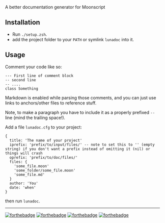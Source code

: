 A better documentation generator for Moonscript

## Installation

* Run `./setup.zsh`.
* add the project folder to your `PATH` or symlink `lunadoc` into it.

## Usage

Comment your code like so:

    --- First line of comment block
    -- second line
    -- ....
    class Something

Markdown is enabled while parsing those comments, and you can just use links to anchors/other files to reference stuff.

Note, to make a paragraph you have to include it as a properly prefixed `-- ` line (mind the trailing space!).


Add a file `lunadoc.cfg` to your project:

    {
      title: 'The name of your project'
      iprefix: 'prefix/to/input/files/' -- note to set this to '' (empty string) if you don't want a prefix instead of omitting it (nil) or things will crash
      oprefix: 'prefix/to/doc/files/'
      files: {
        'some_file.moon'
        'some_folder/some_file.moon'
        'some_file.md'
      }
      author: 'You'
      date: 'when'
    }

then run `lunadoc`.

---

[![forthebadge](http://forthebadge.com/images/badges/built-by-codebabes.svg)](http://forthebadge.com)
[![forthebadge](http://forthebadge.com/images/badges/you-didnt-ask-for-this.svg)](http://forthebadge.com)
[![forthebadge](http://forthebadge.com/images/badges/fuck-it-ship-it.svg)](http://forthebadge.com)
[![forthebadge](http://forthebadge.com/images/badges/kinda-sfw.svg)](http://forthebadge.com)
